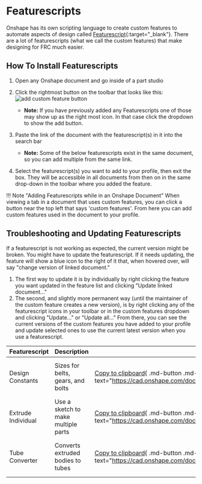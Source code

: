 # Featurescripts

Onshape has its own scripting language to create custom features to automate aspects of design called [Featurescript](https://www.onshape.com/features/custom-features "Onshape Featurescript Page"){:target="_blank"}. There are a lot of featurescripts (what we call the custom features) that make designing for FRC much easier.

## How To Install Featurescripts

1. Open any Onshape document and go inside of a part studio
2. Click the rightmost button on the toolbar that looks like this: ![add custom feature button](/images/design/addCustomFeatures.webp)
    - **Note:** If you have previously added any Featurescripts one of those may show up as the right most icon. In that case click the dropdown to show the add button.
3. Paste the link of the document with the featurescript(s) in it into the search bar
    - **Note:** Some of the below featurescripts exist in the same document, so you can add multiple from the same link.

4. Select the featurescript(s) you want to add to your profile, then exit the box. They will be accessible in all documents from then on in the same drop-down in the toolbar where you added the feature.

!!! Note "Adding Featurescripts while in an Onshape Document"
    When viewing a tab in a document that uses custom features, you can click a button near the top left that says 'custom features'. From here you can add custom features used in the document to your profile.

## Troubleshooting and Updating Featurescripts

If a featurescript is not working as expected, the current version might be broken. You might have to update the featurescript. If it needs updating, the feature will show a blue icon to the right of it that, when hovered over, will say "change version of linked document."

1. The first way to update it is by individually by right clicking the feature you want updated in the feature list and clicking "Update linked document..."
2. The second, and slightly more permanent way (until the maintainer of the custom feature creates a new version), is by right clicking any of the featurescript icons in your toolbar or in the custom features dropdown and clicking "Update..." or "Update all..." From there, you can see the current versions of the custom features you have added to your profile and update selected ones to use the current latest version when you use a featurescript.

| Featurescript | Description | Copy to Clipboard | Onshape Link |
| -- | -- | -- | -- |
| Design Constants | Sizes for belts, gears, and bolts | [Copy to clipboard](javascript:void(0)){ .md-button .md-button--primary data-clipboard-text="https://cad.onshape.com/documents/780aac08a335649a61c44aaa/w/0b2ae0d562d2207807fb7b74/e/6e8fa16f7981f07a4b78a2d6"} | [Onshape :fontawesome-solid-share-from-square:](https://cad.onshape.com/documents/780aac08a335649a61c44aaa/w/0b2ae0d562d2207807fb7b74/e/6e8fa16f7981f07a4b78a2d6){ .md-button} |
| Extrude Individual | Use a sketch to make multiple parts | [Copy to clipboard](javascript:void(0)){ .md-button .md-button--primary data-clipboard-text="https://cad.onshape.com/documents/95c00401c440b44ad8799ef5/v/eea16175f5a62f4905e19ca1/e/f59ee8c28530122eb7fa9f5c"} | [Onshape :fontawesome-solid-share-from-square:](https://cad.onshape.com/documents/95c00401c440b44ad8799ef5/v/eea16175f5a62f4905e19ca1/e/f59ee8c28530122eb7fa9f5c){ .md-button} |
| Tube Converter | Converts extruded bodies to tubes | [Copy to clipboard](javascript:void(0)){ .md-button .md-button--primary data-clipboard-text="https://cad.onshape.com/documents/95c00401c440b44ad8799ef5/v/3780fb78ddb5f9478d41aeeb/e/7f62400703032fab9a7a3320"} | [Onshape :fontawesome-solid-share-from-square:](https://cad.onshape.com/documents/95c00401c440b44ad8799ef5/v/3780fb78ddb5f9478d41aeeb/e/7f62400703032fab9a7a3320){ .md-button} |
